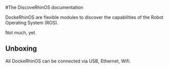 #The DiscoveRhinOS documentation

DockeRhinOS are flexible modules to discover the capabilities of the Robot Operating System (ROS).

Not much, yet.

## Unboxing

All DockeRhinOS can be connected via USB, Ethernet, Wifi.
